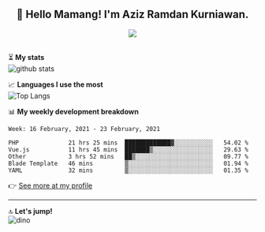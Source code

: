 <h2 align="center">👋 Hello Mamang! I'm Aziz Ramdan Kurniawan.</h2>  
<p align="center">
  <img src="https://komarev.com/ghpvc/?username=azizramdan"> <br><br>
</p>
    
⏳ **My stats**  
![github stats](https://github-readme-stats.vercel.app/api?username=azizramdan&show_icons=true&count_private=true&title_color=000&hide_border=true&hide_title=true)  

📈 **Languages I use the most**  
![Top Langs](https://github-readme-stats.vercel.app/api/top-langs/?username=azizramdan&layout=compact&langs_count=6&hide=tsql&hide_border=true&hide_title=true&exclude_repo=Futsal-Go,Futsal-Go-Admin,Sistem-Informasi-Sensus-Harian-Rawat-Inap)  

📊 **My weekly development breakdown**
<!--START_SECTION:waka-->
```text
Week: 16 February, 2021 - 23 February, 2021

PHP              21 hrs 25 mins  █████████████▓░░░░░░░░░░░   54.02 % 
Vue.js           11 hrs 45 mins  ███████▒░░░░░░░░░░░░░░░░░   29.63 % 
Other            3 hrs 52 mins   ██▒░░░░░░░░░░░░░░░░░░░░░░   09.77 % 
Blade Template   46 mins         ▒░░░░░░░░░░░░░░░░░░░░░░░░   01.94 % 
YAML             32 mins         ▒░░░░░░░░░░░░░░░░░░░░░░░░   01.35 % 
```
<!--END_SECTION:waka-->
👉 [See more at my profile](https://wakatime.com/@azizramdan)
***
🔝 **Let's jump!**  
![dino](https://raw.githubusercontent.com/azizramdan/azizramdan/master/dino.gif)  
